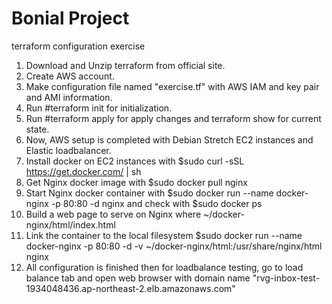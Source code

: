 # Bonial Project
terraform configuration exercise
1. Download and Unzip terraform from official site.
2. Create AWS account.
3. Make configuration file named "exercise.tf" with AWS IAM and key pair and AMI information.
4. Run #terraform init for initialization.
5. Run #terraform apply for apply changes and terraform show for current state.
6. Now, AWS setup is completed with Debian Stretch EC2 instances and Elastic loadbalancer.
7. Install docker on EC2 instances with $sudo curl -sSL https://get.docker.com/ | sh
8. Get Nginx docker image with $sudo docker pull nginx
9. Start Nginx docker container with $sudo docker run --name docker-nginx -p 80:80 -d nginx and check with $sudo docker ps
10. Build a web page to serve on Nginx where ~/docker-nginx/html/index.html
11. Link the container to the local filesystem $sudo docker run --name docker-nginx -p 80:80 -d -v ~/docker-nginx/html:/usr/share/nginx/html nginx
12. All configuration is finished then for loadbalance testing, go to load balance tab and open web browser with domain name "rvg-inbox-test-1934048436.ap-northeast-2.elb.amazonaws.com"
